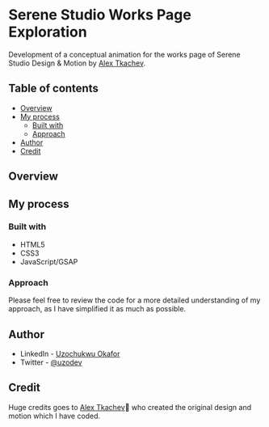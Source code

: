 # Serene Studio Works Page Exploration

Development of a conceptual animation for the works page of Serene Studio
Design & Motion by [Alex Tkachev](https://twitter.com/simply_aalex).

## Table of contents

- [Overview](#overview)
- [My process](#my-process)
  - [Built with](#built-with)
  - [Approach](#approach)
- [Author](#author)
- [Credit](#credit)

## Overview

## My process

### Built with

- HTML5
- CSS3
- JavaScript/GSAP

### Approach

Please feel free to review the code for a more detailed understanding of my approach, as I have simplified it as much as possible.

## Author

- LinkedIn - [Uzochukwu Okafor](https://www.linkedin.com/in/uzochukwuokafor/)
- Twitter - [@uzodev](https://twitter.com/uzodev)

## Credit

Huge credits goes to [Alex Tkachev](https://twitter.com/simply_aalex)🙌 who created the original design and motion which I have coded.

